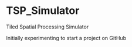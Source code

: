 # TSP_Simulator
Tiled Spatial Processing Simulator

Initially experimenting to start a project on GitHub
